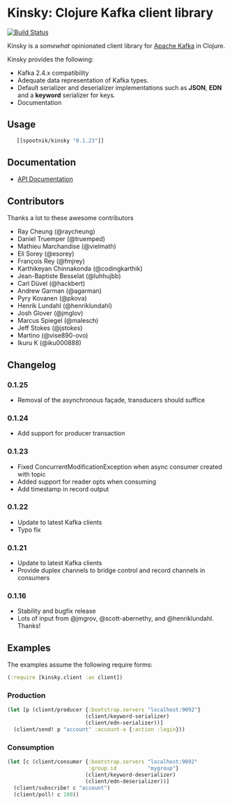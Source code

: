 Kinsky: Clojure Kafka client library
====================================

[![Build Status](https://secure.travis-ci.org/pyr/kinsky.svg)](http://travis-ci.org/pyr/kinsky)

Kinsky is a *somewhat* opinionated client library
for [Apache Kafka](https://kafka.apache.org) in Clojure.

Kinsky provides the following:

- Kafka 2.4.x compatibility
- Adequate data representation of Kafka types.
- Default serializer and deserializer implementations such as
  **JSON**, **EDN** and a **keyword** serializer for keys.
- Documentation

## Usage

```clojure
   [[spootnik/kinsky "0.1.23"]]
```

## Documentation

* [API Documentation](https://pyr.github.io/kinsky)

## Contributors

Thanks a lot to these awesome contributors

- Ray Cheung (@raycheung)
- Daniel Truemper (@truemped)
- Mathieu Marchandise (@vielmath)
- Eli Sorey (@esorey)
- François Rey (@fmjrey)
- Karthikeyan Chinnakonda (@codingkarthik)
- Jean-Baptiste Besselat (@luhhujbb)
- Carl Düvel (@hackbert)
- Andrew Garman (@agarman)
- Pyry Kovanen (@pkova)
- Henrik Lundahl (@henriklundahl)
- Josh Glover (@jmglov)
- Marcus Spiegel (@malesch)
- Jeff Stokes (@jstokes)
- Martino (@vise890-ovo)
- Ikuru K (@iku000888)

## Changelog

### 0.1.25

- Removal of the asynchronous façade, transducers should suffice

### 0.1.24

- Add support for producer transaction

### 0.1.23

- Fixed ConcurrentModificationException when async consumer created with topic
- Added support for reader opts when consuming
- Add timestamp in record output

### 0.1.22

- Update to latest Kafka clients
- Typo fix

### 0.1.21

- Update to latest Kafka clients
- Provide duplex channels to bridge control and record channels in consumers

### 0.1.16

- Stability and bugfix release
- Lots of input from @jmgrov, @scott-abernethy, and @henriklundahl. Thanks!

## Examples

The examples assume the following require forms:

```clojure
(:require [kinsky.client :as client])
```

### Production

```clojure
(let [p (client/producer {:bootstrap.servers "localhost:9092"}
                         (client/keyword-serializer)
                         (client/edn-serializer))]
  (client/send! p "account" :account-a {:action :login}))

```

### Consumption

```clojure
(let [c (client/consumer {:bootstrap.servers "localhost:9092"
                          :group.id          "mygroup"}
                         (client/keyword-deserializer)
                         (client/edn-deserializer))]
  (client/subscribe! c "account")
  (client/poll! c 100))

```
